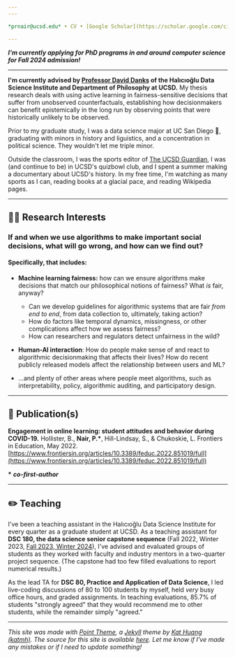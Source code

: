 ```yaml
---
---

*prnair@ucsd.edu* • CV • [Google Scholar](https://scholar.google.com/citations?user=8OTteiYAAAAJ&hl=en) • [GitHub](https://github.com/pnair7) • [LinkedIn](https://www.linkedin.com/in/pnair7/)

---
```


***I'm currently applying for PhD programs in and around computer science for Fall 2024 admission!***

---

**I'm currently advised by [Professor David Danks](https://www.daviddanks.org/) of the Halıcıoğlu Data Science Institute and Department of Philosophy at UCSD.** My thesis research deals with using active learning in fairness-sensitive decisions that suffer from unobserved counterfactuals, establishing how decisionmakers can benefit epistemically in the long run by observing points that were historically unlikely to be observed.

Prior to my graduate study, I was a data science major at UC San Diego 🔱, graduating with minors in history and liguistics, and a concentration in political science. They wouldn't let me triple minor.

Outside the classroom, I was the sports editor of [The UCSD Guardian](https://ucsdguardian.org), I was (and continue to be) in UCSD's quizbowl club, and I spent a summer making a documentary about UCSD's history. In my free time, I'm watching as many sports as I can, reading books at a glacial pace, and reading Wikipedia pages.

---

## 🧑‍💻 Research Interests

### If and when we use algorithms to make important social decisions, what will go wrong, and how can we find out?

#### Specifically, that includes:

* **Machine learning fairness:** how can we ensure algorithms make decisions that match our philosophical notions of fairness? What *is* fair, anyway?
  * Can we develop guidelines for algorithmic systems that are fair *from end to end*, from data collection to, ultimately, taking action?
  * How do factors like temporal dynamics,  missingness, or other complications affect how we assess fairness?
  * How can researchers and regulators detect unfairness in the wild?

* **Human-AI interaction**: How do people make sense of and react to algorithmic decisionmaking that affects their lives? How do recent publicly released models affect the relationship between users and ML?

* ...and plenty of other areas where people meet algorithms, such as interpretability, policy, algorithmic auditing, and participatory design.

---

## 📝 Publication(s)

**Engagement in online learning: student attitudes and behavior during COVID-19.** Hollister, B., **Nair, P.\***, Hill-Lindsay, S., & Chukoskie, L. Frontiers in Education, May 2022. [https://www.frontiersin.org/articles/10.3389/feduc.2022.851019/full](https://www.frontiersin.org/articles/10.3389/feduc.2022.851019/full)

**\*** ***co-first-author***

---

## ✏️ Teaching

I've been a teaching assistant in the Halıcıoğlu Data Science Institute for every quarter as a graduate student at UCSD. As a teaching assistant for **DSC 180, the data science senior capstone sequence** (Fall 2022, Winter 2023, [Fall 2023, Winter 2024](https://dsc-capstone.org/)), I've advised and evaluated groups of students as they worked with faculty and industry mentors in a two-quarter project sequence. (The capstone had too few filled evaluations to report numerical results.)

As the lead TA for **DSC 80, Practice and Application of Data Science**, I led live-coding discussions of 80 to 100 students by myself, held *very* busy office hours, and graded assignments. In teaching evaluations, 85.7% of students "strongly agreed" that they would recommend me to other students, while the remainder simply "agreed."

---

*This site was made with [Point Theme](https://github.com/katmh/point-theme), a [Jekyll](https://github.com/katmh) theme by [Kat Huang (katmh)](https://github.com/katmh). The source for this site is available [here](https://github.com/pnair7/pnair7.github.io). Let me know if I've made any mistakes or if I need to update something!*